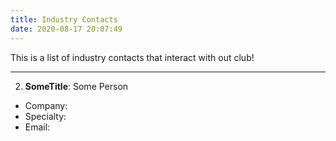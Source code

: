 ```yaml
---
title: Industry Contacts
date: 2020-08-17 20:07:49
---
```


This is a list of industry contacts that interact with out club!
___
2. **SomeTitle**: Some Person
* Company:
* Specialty:
* Email:
